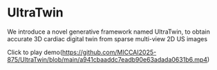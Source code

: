 # UltraTwin
We introduce a novel generative framework named UltraTwin, to obtain accurate 3D cardiac digital twin from sparse multi-view 2D US images

Click to play demo(https://github.com/MICCAI2025-875/UltraTwin/blob/main/a941cbaaddc7eadb90e63adada0631b6.mp4)
